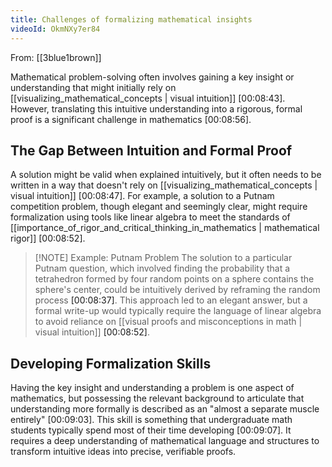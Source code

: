 ```yaml
---
title: Challenges of formalizing mathematical insights
videoId: OkmNXy7er84
---
```


From: [[3blue1brown]] <br/> 

Mathematical problem-solving often involves gaining a key insight or understanding that might initially rely on [[visualizing_mathematical_concepts | visual intuition]] <a class="yt-timestamp" data-t="00:08:43">[00:08:43]</a>. However, translating this intuitive understanding into a rigorous, formal proof is a significant challenge in mathematics <a class="yt-timestamp" data-t="00:08:56">[00:08:56]</a>.

## The Gap Between Intuition and Formal Proof

A solution might be valid when explained intuitively, but it often needs to be written in a way that doesn't rely on [[visualizing_mathematical_concepts | visual intuition]] <a class="yt-timestamp" data-t="00:08:47">[00:08:47]</a>. For example, a solution to a Putnam competition problem, though elegant and seemingly clear, might require formalization using tools like linear algebra to meet the standards of [[importance_of_rigor_and_critical_thinking_in_mathematics | mathematical rigor]] <a class="yt-timestamp" data-t="00:08:52">[00:08:52]</a>.

> [!NOTE] Example: Putnam Problem
> The solution to a particular Putnam question, which involved finding the probability that a tetrahedron formed by four random points on a sphere contains the sphere's center, could be intuitively derived by reframing the random process <a class="yt-timestamp" data-t="00:08:37">[00:08:37]</a>. This approach led to an elegant answer, but a formal write-up would typically require the language of linear algebra to avoid reliance on [[visual proofs and misconceptions in math | visual intuition]] <a class="yt-timestamp" data-t="00:08:52">[00:08:52]</a>.

## Developing Formalization Skills

Having the key insight and understanding a problem is one aspect of mathematics, but possessing the relevant background to articulate that understanding more formally is described as an "almost a separate muscle entirely" <a class="yt-timestamp" data-t="00:09:03">[00:09:03]</a>. This skill is something that undergraduate math students typically spend most of their time developing <a class="yt-timestamp" data-t="00:09:07">[00:09:07]</a>. It requires a deep understanding of mathematical language and structures to transform intuitive ideas into precise, verifiable proofs.